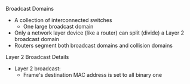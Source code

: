 Broadcast Domains
- A collection of interconnected switches
	- One large broadcast domain
- Only a network layer device (like a router) can split (divide) a Layer 2 broadcast domain
- Routers segment both broadcast domains and collision domains

Layer 2 Broadcast Details
- Layer 2 broadcast:
	- Frame's destination MAC address is set to all binary one